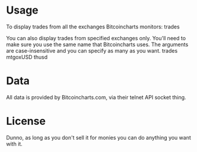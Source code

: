 Usage
=====

To display trades from all the exchanges Bitcoincharts monitors:
    trades

You can also display trades from specified exchanges only. You'll need to make sure you use the same name that Bitcoincharts uses. The arguments are case-insensitive and you can specify as many as you want.
    trades mtgoxUSD thusd

Data
====

All data is provided by Bitcoincharts.com, via their telnet API socket thing.

License
=======

Dunno, as long as you don't sell it for monies you can do anything you want with it.